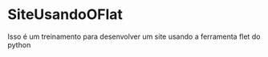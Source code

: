 # SiteUsandoOFlat
Isso é um treinamento para desenvolver um site usando a ferramenta flet do python
